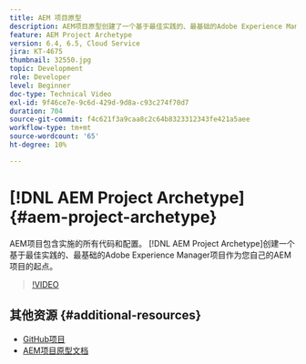 ```yaml
---
title: AEM 项目原型
description: AEM项目原型创建了一个基于最佳实践的、最基础的Adobe Experience Manager项目，可用作您自己的AEM项目的起点。
feature: AEM Project Archetype
version: 6.4, 6.5, Cloud Service
jira: KT-4675
thumbnail: 32550.jpg
topic: Development
role: Developer
level: Beginner
doc-type: Technical Video
exl-id: 9f46ce7e-9c6d-429d-9d8a-c93c274f70d7
duration: 704
source-git-commit: f4c621f3a9caa8c2c64b8323312343fe421a5aee
workflow-type: tm+mt
source-wordcount: '65'
ht-degree: 10%

---
```


# [!DNL AEM Project Archetype] {#aem-project-archetype}

AEM项目包含实施的所有代码和配置。 [!DNL AEM Project Archetype]创建一个基于最佳实践的、最基础的Adobe Experience Manager项目作为您自己的AEM项目的起点。

>[!VIDEO](https://video.tv.adobe.com/v/32550?quality=12&learn=on)

## 其他资源 {#additional-resources}

* [GitHub项目](https://github.com/adobe/aem-project-archetype)
* [AEM项目原型文档](https://experienceleague.adobe.com/docs/experience-manager-core-components/using/developing/archetype/overview.html)
